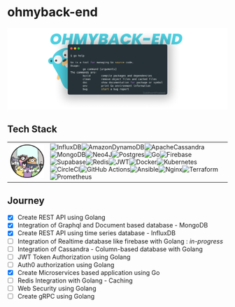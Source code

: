 # ohmyback-end

![](./assets/ohmyback.png)



## Tech Stack
| |  | 
| -------- | -------- | 
| ![](./assets/go-grp.png)    | ![InfluxDB](https://img.shields.io/badge/InfluxDB-22ADF6?style=for-the-badge&logo=InfluxDB&logoColor=white)![AmazonDynamoDB](https://img.shields.io/badge/Amazon%20DynamoDB-4053D6?style=for-the-badge&logo=Amazon%20DynamoDB&logoColor=white)![ApacheCassandra](https://img.shields.io/badge/cassandra-%231287B1.svg?style=for-the-badge&logo=apache-cassandra&logoColor=white)![MongoDB](https://img.shields.io/badge/MongoDB-%234ea94b.svg?style=for-the-badge&logo=mongodb&logoColor=white)![Neo4J](https://img.shields.io/badge/Neo4j-008CC1?style=for-the-badge&logo=neo4j&logoColor=white)![Postgres](https://img.shields.io/badge/postgres-%23316192.svg?style=for-the-badge&logo=postgresql&logoColor=white)![Go](https://img.shields.io/badge/go-%2300ADD8.svg?style=for-the-badge&logo=go&logoColor=white)![Firebase](https://img.shields.io/badge/Firebase-039BE5?style=for-the-badge&logo=Firebase&logoColor=white)![Supabase](https://img.shields.io/badge/Supabase-3ECF8E?style=for-the-badge&logo=supabase&logoColor=white)![Redis](https://img.shields.io/badge/redis-%23DD0031.svg?style=for-the-badge&logo=redis&logoColor=white)![JWT](https://img.shields.io/badge/JWT-black?style=for-the-badge&logo=JSON%20web%20tokens)![Docker](https://img.shields.io/badge/docker-%230db7ed.svg?style=for-the-badge&logo=docker&logoColor=white)![Kubernetes](https://img.shields.io/badge/kubernetes-%23326ce5.svg?style=for-the-badge&logo=kubernetes&logoColor=white)![CircleCI](https://img.shields.io/badge/circle%20ci-%23161616.svg?style=for-the-badge&logo=circleci&logoColor=white)![GitHub Actions](https://img.shields.io/badge/github%20actions-%232671E5.svg?style=for-the-badge&logo=githubactions&logoColor=white)![Ansible](https://img.shields.io/badge/ansible-%231A1918.svg?style=for-the-badge&logo=ansible&logoColor=white)![Nginx](https://img.shields.io/badge/nginx-%23009639.svg?style=for-the-badge&logo=nginx&logoColor=white)![Terraform](https://img.shields.io/badge/terraform-%235835CC.svg?style=for-the-badge&logo=terraform&logoColor=white)![Prometheus](https://img.shields.io/badge/Prometheus-E6522C?style=for-the-badge&logo=Prometheus&logoColor=white)| 


## Journey
- [x] Create REST API using Golang
- [x] Integration of Graphql and Document based database - MongoDB
- [x] Create REST API using time series database - InfluxDB
- [ ] Integration of Realtime database like firebase with Golang : _in-progress_
- [ ] Integration of Cassandra - Column-based database with Golang
- [ ] JWT Token Authorization using Golang
- [ ] Auth0 authorization using Golang
- [x] Create Microservices based application using Go
- [ ] Redis Integration with Golang - Caching
- [ ] Web Security using Golang
- [ ] Create gRPC using Golang